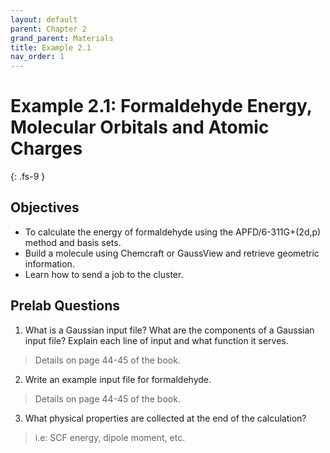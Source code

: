 ```yaml
---
layout: default
parent: Chapter 2
grand_parent: Materials
title: Example 2.1
nav_order: 1
---
```


# Example 2.1: Formaldehyde Energy, Molecular Orbitals and Atomic Charges
{: .fs-9 }

## Objectives
- To calculate the energy of formaldehyde using the APFD/6-311G+(2d,p) method and basis sets.
- Build a molecule using Chemcraft or GaussView and retrieve geometric information.
- Learn how to send a job to the cluster.


## Prelab Questions

1. What is a Gaussian input file? What are the components of a Gaussian input file? Explain each line of input and what function it serves.
> Details on page 44-45 of the book.

2. Write an example input file for formaldehyde.
> Details on page 44-45 of the book.

3. What physical properties are collected at the end of the calculation?
> i.e: SCF energy, dipole moment, etc.
